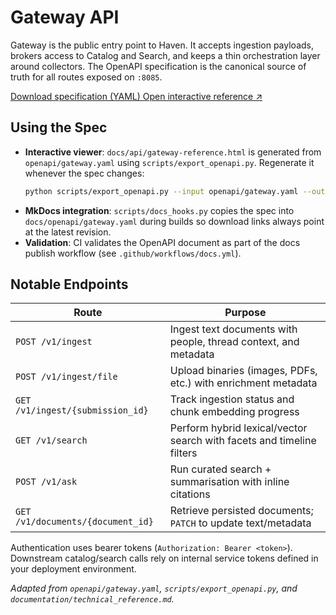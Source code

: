 # Gateway API

Gateway is the public entry point to Haven. It accepts ingestion payloads, brokers access to Catalog and Search, and keeps a thin orchestration layer around collectors. The OpenAPI specification is the canonical source of truth for all routes exposed on `:8085`.

<p>
  <a class="md-button md-button--primary" href="../../openapi/gateway.yaml" download>
    Download specification (YAML)
  </a>
  <a class="md-button" href="../gateway-reference.html?v=monokai" target="_blank" rel="noopener">
    Open interactive reference ↗
  </a>
</p>

## Using the Spec
- **Interactive viewer**: `docs/api/gateway-reference.html` is generated from `openapi/gateway.yaml` using `scripts/export_openapi.py`. Regenerate it whenever the spec changes:
  ```bash
  python scripts/export_openapi.py --input openapi/gateway.yaml --output docs/api/gateway-reference.html
  ```
- **MkDocs integration**: `scripts/docs_hooks.py` copies the spec into `docs/openapi/gateway.yaml` during builds so download links always point at the latest revision.
- **Validation**: CI validates the OpenAPI document as part of the docs publish workflow (see `.github/workflows/docs.yml`).

## Notable Endpoints
| Route | Purpose |
| --- | --- |
| `POST /v1/ingest` | Ingest text documents with people, thread context, and metadata |
| `POST /v1/ingest/file` | Upload binaries (images, PDFs, etc.) with enrichment metadata |
| `GET /v1/ingest/{submission_id}` | Track ingestion status and chunk embedding progress |
| `GET /v1/search` | Perform hybrid lexical/vector search with facets and timeline filters |
| `POST /v1/ask` | Run curated search + summarisation with inline citations |
| `GET /v1/documents/{document_id}` | Retrieve persisted documents; `PATCH` to update text/metadata |

Authentication uses bearer tokens (`Authorization: Bearer <token>`). Downstream catalog/search calls rely on internal service tokens defined in your deployment environment.

_Adapted from `openapi/gateway.yaml`, `scripts/export_openapi.py`, and `documentation/technical_reference.md`._
